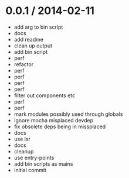 
0.0.1 / 2014-02-11 
==================

 * add arg to bin script
 * docs
 * add readme
 * clean up output
 * add bin script
 * perf
 * refactor
 * perf
 * perf
 * perf
 * perf
 * filter out components etc
 * perf
 * perf
 * mark modules possibly used through globals
 * ignore mocha misplaced devdep
 * fix obsolete deps being in missplaced
 * docs
 * use lsr
 * docs
 * cleanup
 * use entry-points
 * add bin scripts as mains
 * initial commit
